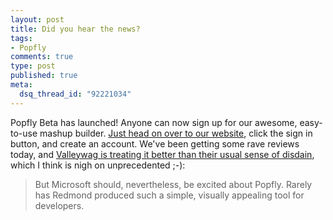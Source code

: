 ```yaml
--- 
layout: post
title: Did you hear the news?
tags: 
- Popfly
comments: true
type: post
published: true
meta: 
  dsq_thread_id: "92221034"
---
```

<p>Popfly Beta has launched! Anyone can now sign up for our awesome, easy-to-use mashup builder. <a href="http://www.popfly.com">Just head on over to our website</a>, click the sign in button, and create an account. We've been getting some rave reviews today, and <a href="http://valleywag.com/tech/explainer/what-you-need-to-know-about-microsofts-popfly-312566.php">Valleywag is treating it better than their usual sense of disdain</a>, which I think is nigh on unprecedented ;-):</p>
  <blockquote>But Microsoft should, nevertheless, be excited about Popfly. Rarely has Redmond produced such a simple, visually appealing tool for developers.</blockquote>
